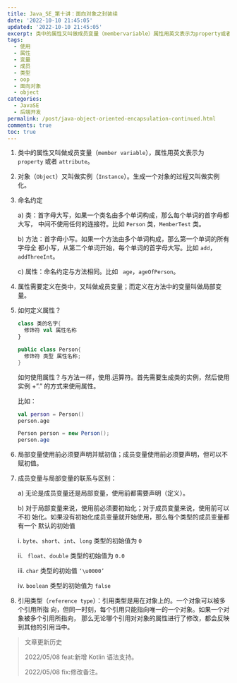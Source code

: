 ```yaml
---
title: Java_SE_第十讲：面向对象之封装续
date: '2022-10-10 21:45:05'
updated: '2022-10-10 21:45:05'
excerpt: 类中的属性又叫做成员变量（membervariable）属性用英文表示为property或者attribute。对象（object）又叫做实例（instance）。生成一个对象的过程又叫做实例化。命名约定a)类_首字母大写如果一个类名由多个单词构成那么每个单词的首字母都大写中间不使用任何的连接符。比如person类membertest类。b)方法_首字母小写。如果一个方法由多个单词构成那么第一个单词的所有字母全都小写从第二个单词开始每个单词的首字母大写。比如addaddthreeint。c)属性_命名约定
tags:
  - 使用
  - 属性
  - 变量
  - 成员
  - 类型
  - oop
  - 面向对象
  - object
categories:
  - JavaSE
  - 后端开发
permalink: /post/java-object-oriented-encapsulation-continued.html
comments: true
toc: true
---
```

1. 类中的属性又叫做成员变量（`member variable`），属性用英文表示为 `property` 或者
   `attribute`。
2. 对象（`Object`）又叫做实例（`Instance`）。生成一个对象的过程又叫做实例化。
3. 命名约定

   a) 类：首字母大写，如果一个类名由多个单词构成，那么每个单词的首字母都大写，
   中间不使用任何的连接符。比如 `Person` 类，`MemberTest` 类。

   b) 方法：首字母小写。如果一个方法由多个单词构成，那么第一个单词的所有字母全
   都小写，从第二个单词开始，每个单词的首字母大写。比如 `add`，`addThreeInt`。

   c) 属性：命名约定与方法相同。比如 ` age`，`ageOfPerson`。
4. 属性需要定义在类中，又叫做成员变量；而定义在方法中的变量叫做局部变量。
5. 如何定义属性？

   ```kotlin
   class 类的名字{
     修饰符 val 属性名称
   }
   ```

   ```java
   public class Person{
     修饰符 类型 属性名称;
   }
   ```

   如何使用属性？与方法一样，使用.运算符。首先需要生成类的实例，然后使用实例 +”.”
   的方式来使用属性。

   比如：

   ```kotlin
   val person = Person()
   person.age
   ```

   ```java
   Person person = new Person();
   person.age
   ```
6. 局部变量使用前必须要声明并赋初值；成员变量使用前必须要声明，但可以不赋初值。
7. 成员变量与局部变量的联系与区别：

   a) 无论是成员变量还是局部变量，使用前都需要声明（定义）。

   b) 对于局部变量来说，使用前必须要初始化；对于成员变量来说，使用前可以不初
   始化。如果没有初始化成员变量就开始使用，那么每个类型的成员变量都有一个
   默认的初始值

   i.     `byte`、`short`、`int`、`long` 类型的初始值为 `0 `

   ii.   ` float`、`double` 类型的初始值为 `0.0`

   iii.   `char` 类型的初始值 `‘\u0000’`

   iv.  `boolean` 类型的初始值为 `false    `
8. 引用类型（`reference type`）：引用类型是用在对象上的。一个对象可以被多个引用所指
   向，但同一时刻，每个引用只能指向唯一的一个对象。如果一个对象被多个引用所指向，
   那么无论哪个引用对对象的属性进行了修改，都会反映到其他的引用当中。

> 文章更新历史
>
> 2022/05/08 feat:新增 Kotlin 语法支持。
>
> 2022/05/08 fix:修改备注。